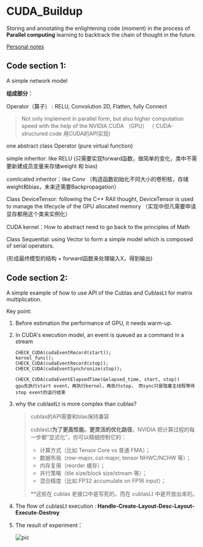 # CUDA_Buildup



 Storing and annotating the enlightening code (moment) in the process of **Parallel computing**  learning to backtrack the chain of thought in the future.

[Personal notes](https://www.yuque.com/g/hangtaili/dgelan/rsbgr0610q24gur1/collaborator/join?token=s6HcOiIqymvvLq8k&source=doc_collaborator%23%20%E3%80%8A%E5%B9%B6%E8%A1%8C%E8%AE%A1%E7%AE%97%E3%80%8B)




## Code section 1: 

A simple network model

**组成部分**：

Operator（算子） : RELU, Convolution 2D, Flatten, fully Connect 

> Not only implement in parallel form, but also higher computation speed with the help of the NVIDIA CUDA （GPU）     （ CUDA-structured code 用CUDA的API实现)

one abstract class Operator (pure virtual function)

simple inheritor: like RELU (只需要实现forward函数，做简单的变化，类中不需要新建成员变量来存储weight 和 bias)

comlicated inheritor：like Conv （构造函数初始化不同大小的卷积核，存储weight和bias，未来还需要Backpropagation）



Class DeviceTensor: following the C++ RAII thought, DeviceTensor is used to manage the lifecycle of the GPU allocated memory （实现中但凡需要申请显存都用这个类来实例化）



CUDA kernel：How to abstract need to go back to the principles of Math



Class Sequential:  using Vector to form a simple model which is composed of serial operators.

(形成最终模型的结构 + forward函数来处理输入X，得到输出)



## Code section 2:

A simple example of how to use API of the Cublas and CublasLt for matrix multiplication.



Key point:

1. Before estimation the performance of GPU, it needs warm-up.

2. In CUDA's execution model, an event is queued as a command in a stream

   ```
   CHECK_CUDA(cudaEventRecord(start));
   kernel_func();
   CHECK_CUDA(cudaEventRecord(stop));
   CHECK_CUDA(cudaEventSynchronize(stop));
       
   CHECK_CUDA(cudaEventElapsedTime(&elapsed_time, start, stop))
   gpu先执行start event，再执行kernel，再执行stop， 而sync只是阻塞主线程等待stop event的运行结束

3. why the cublastLt is more complex than cublas?

   > cublas的API需要和blas保持兼容
   >
   > cublasLt**为了更高性能、更灵活的优化路径**，NVIDIA 把计算过程的每一步都“显式化”，你可以精细控制它的：
   >
   > - 计算方式（比如 Tensor Core vs 普通 FMA）；
   > - 数据布局（row-major, col-major, tensor NHWC/NCHW 等）；
   > - 内存复用（reorder 缓存）；
   > - 并行策略（tile size/block size/stream 等）；
   > - 混合精度（比如 FP32 accumulate on FP16 input）；
   >
   > **这些在 cublas 老接口中是写死的，而在 cublasLt 中是开放出来的。

   

4. The flow of  cublasLt execution : **Handle-Create-Layout-Desc-Layout-Execute-Destroy**

5. The result of experiment：

   ![pic](./pic/pic1.png)
